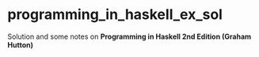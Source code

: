# programming_in_haskell_ex_sol
Solution and some notes on **Programming in Haskell 2nd Edition (Graham Hutton)**
